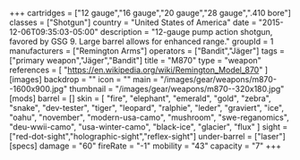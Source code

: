 +++
cartridges = ["12 gauge","16 gauge","20 gauge","28 gauge",".410 bore"]
classes = ["Shotgun"]
country = "United States of America"
date = "2015-12-06T09:35:03-05:00"
description = "12-gauge pump action shotgun, favored by GSG 9. Large barrel allows for enhanced range."
groupId = 1
manufacturers = ["Remington Arms"]
operators = ["Bandit","Jäger"]
tags = ["primary weapon","Jäger","Bandit"]
title = "M870"
type = "weapon"
references = [
  "https://en.wikipedia.org/wiki/Remington_Model_870"
]
[images]
  backdrop = ""
  icon = ""
  main = "/images/gear/weapons/m870--1600x900.jpg"
  thumbnail = "/images/gear/weapons/m870--320x180.jpg"
[mods]
  barrel = []
  skin = [
    "fire",
    "elephant",
    "emerald",
    "gold",
    "zebra",
    "snake",
    "dev-tester",
    "tiger",
    "leopard",
    "ralphie",
    "leder",
    "graviert",
    "ice",
    "oahu",
    "november",
    "modern-usa-camo",
    "mushroom",
    "swe-reganomics",
    "deu-wwii-camo",
    "usa-winter-camo",
    "black-ice",
    "glacier",
    "flux"
  ]
  sight = ["red-dot-sight","holographic-sight","reflex-sight"]
  under-barrel = ["laser"]
[specs]
  damage = "60"
  fireRate = "-1"
  mobility = "43"
  capacity = "7"
+++
